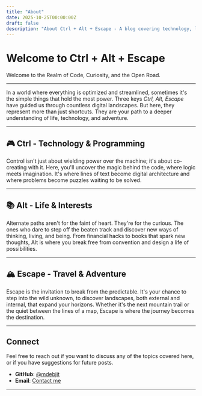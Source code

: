 ```yaml
---
title: "About"
date: 2025-10-25T00:00:00Z
draft: false
description: "About Ctrl + Alt + Escape - A blog covering technology, life, and adventures"
---
```


# Welcome to Ctrl + Alt + Escape

Welcome to the Realm of Code, Curiosity, and the Open Road.

---

In a world where everything is optimized and streamlined, sometimes it's the simple things that hold the most power. Three keys *Ctrl, Alt, Escape* have guided us through countless digital landscapes. But here, they represent more than just shortcuts. They are your path to a deeper understanding of life, technology, and adventure.

---

## 🎮 Ctrl - Technology & Programming

Control isn't just about wielding power over the machine; it's about co-creating with it. Here, you'll uncover the magic behind the code, where logic meets imagination. It's where lines of text become digital architecture and where problems become puzzles waiting to be solved.

---

## 📚 Alt - Life & Interests

Alternate paths aren't for the faint of heart. They're for the curious. The ones who dare to step off the beaten track and discover new ways of thinking, living, and being. From financial hacks to books that spark new thoughts, Alt is where you break free from convention and design a life of possibilities.

---

## 🏔️ Escape - Travel & Adventure

Escape is the invitation to break from the predictable. It's your chance to step into the wild unknown, to discover landscapes, both external and internal, that expand your horizons. Whether it's the next mountain trail or the quiet between the lines of a map, Escape is where the journey becomes the destination.

---

## Connect

Feel free to reach out if you want to discuss any of the topics covered here, or if you have suggestions for future posts.

- **GitHub**: [@mdebjit](https://github.com/mdebjit)
- **Email**: [Contact me](mailto:hello@example.com)

---